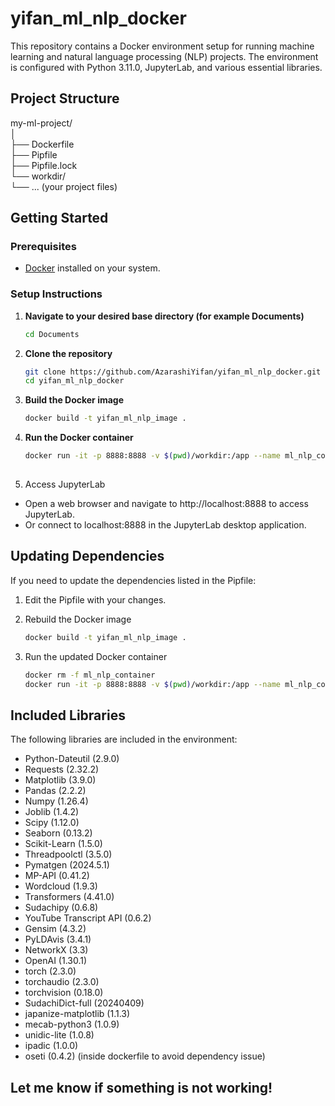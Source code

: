 # yifan_ml_nlp_docker
This repository contains a Docker environment setup for running machine learning and natural language processing (NLP) projects. The environment is configured with Python 3.11.0, JupyterLab, and various essential libraries.

## Project Structure

my-ml-project/  
│  
├── Dockerfile  
├── Pipfile  
├── Pipfile.lock  
└── workdir/  
    └── ... (your project files)


## Getting Started

### Prerequisites

- [Docker](https://www.docker.com/get-started) installed on your system.

### Setup Instructions

1. **Navigate to your desired base directory (for example Documents)**
   ```sh
   cd Documents
3. **Clone the repository**
   ```sh
   git clone https://github.com/AzarashiYifan/yifan_ml_nlp_docker.git
   cd yifan_ml_nlp_docker

4. **Build the Docker image**
   ```sh
   docker build -t yifan_ml_nlp_image .

5. **Run the Docker container**
   ```sh
   docker run -it -p 8888:8888 -v $(pwd)/workdir:/app --name ml_nlp_container yifan_ml_nlp_image
  
6. Access JupyterLab
- Open a web browser and navigate to http://localhost:8888 to access JupyterLab.
- Or connect to localhost:8888 in the JupyterLab desktop application.


## Updating Dependencies
If you need to update the dependencies listed in the Pipfile:

1. Edit the Pipfile with your changes.

2. Rebuild the Docker image
   ```sh
   docker build -t yifan_ml_nlp_image .
   
3. Run the updated Docker container
   ```sh
   docker rm -f ml_nlp_container
   docker run -it -p 8888:8888 -v $(pwd)/workdir:/app --name ml_nlp_container yifan_ml_nlp_image

## Included Libraries

The following libraries are included in the environment:

- Python-Dateutil (2.9.0)
- Requests (2.32.2)
- Matplotlib (3.9.0)
- Pandas (2.2.2)
- Numpy (1.26.4)
- Joblib (1.4.2)
- Scipy (1.12.0)
- Seaborn (0.13.2)
- Scikit-Learn (1.5.0)
- Threadpoolctl (3.5.0)
- Pymatgen (2024.5.1)
- MP-API (0.41.2)
- Wordcloud (1.9.3)
- Transformers (4.41.0)
- Sudachipy (0.6.8)
- YouTube Transcript API (0.6.2)
- Gensim (4.3.2)
- PyLDAvis (3.4.1)
- NetworkX (3.3)
- OpenAI (1.30.1)
- torch (2.3.0)
- torchaudio (2.3.0)
- torchvision (0.18.0)
- SudachiDict-full (20240409)
- japanize-matplotlib (1.1.3)
- mecab-python3 (1.0.9)
- unidic-lite (1.0.8)
- ipadic (1.0.0)
- oseti (0.4.2) (inside dockerfile to avoid dependency issue) 


## Let me know if something is not working!
